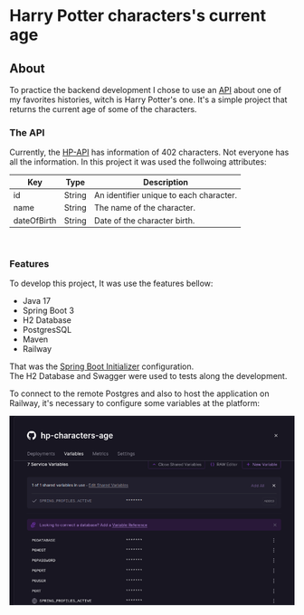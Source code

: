 # Harry Potter characters's current age

## About

To practice the backend development I chose to use an [API](https://hp-api.onrender.com/) about one of my favorites histories, witch is Harry Potter's one.
It's a simple project that returns the current age of some of the characters.

### The API

Currently, the [HP-API](https://hp-api.onrender.com/) has information of 402 characters. Not everyone has all the information.
In this project it was used the follwoing attributes:

| Key	        | Type	    | Description                       |
|-------------|----------|-----------------------------------|
| id          | 	String	 | An identifier unique to each character. |
| name        | 	String	 | The name of the character.        |
| dateOfBirth | 	String  | 	Date of the character birth.     |

<br>

### Features
To develop this project, It was use the features bellow:<br>
* Java 17
* Spring Boot 3
* H2 Database
* PostgresSQL
* Maven
* Railway

That was the [Spring Boot Initializer](https://start.spring.io/#!type=maven-project&language=java&platformVersion=3.1.4&packaging=jar&jvmVersion=17&groupId=com.prisc&artifactId=hp-characters-age&name=hp-characters-age&description=Java%20RESTful%20API%20to%20practice%20with%20SpringBoot&packageName=com.prisc.hp-characters-age&dependencies=web,postgresql,data-jpa,h2,cloud-feign) configuration.<br>
The H2 Database and Swagger were used to tests along the development.
<br>

To connect to the remote Postgres and also to host the application on Railway, it's necessary to configure some variables at the platform:

![img.png](img.png)

